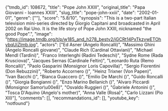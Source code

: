 {"tmdb_id": 108672, "title": "Pope John XXIII", "original_title": "Papa Giovanni - Ioannes XXIII", "slug_title": "pope-john-xxiii", "date": "2002-01-01", "genre": [""], "score": "5.8/10", "synopsis": "This is a two-part Italian television mini-series directed by Giorgio Capitani and broadcasted in April 2002 on Rai Uno. It is the life story of Pope John XXIII, nicknamed \"the good Pope\".", "image": "https://image.tmdb.org/t/p/w185_and_h278_bestv2/iGCRt14PxTkzvwETOhybqUiZImb.jpg", "actors": ["Ed Asner (Angelo Roncalli)", "Massimo Ghini (Angelo Roncalli giovane)", "Claude Rich (Cardinal Ottaviani)", "Michael Mendl (Tardini)", "Franco Interlenghi (Radini Tedeschi)", "Sydne Rome (Rada Krusciova)", "Jacques Sernas (Cardinale Feltin)", "Leonardo Ruta (Remo Roncalli)", "Paolo Gasparini (Monsignor Loris Capovilla)", "Sergio Fiorentini (Don Rebuzzini)", "Roberto Accornero ()", "Heinz Trixner (Von Papen)", "Ivan Bacchi ()", "Bianca Guaccero ()", "Emilio De Marchi ()", "Guido Roncalli ()", "Giorgia Bongianni ()", "Enzo Marino Bellanich ()", "Alvaro Piccardi (Monsignor Samor\u00e8)", "Osvaldo Ruggieri ()", "Gabriele Antonini ()", "Tosca D'Aquino (Angelo's mother)", "Anna Valle (Rosa)", "Carlo Lizzani (Pio XII)"], "comments": [], "recommandations_id": [], "youtube_key": "notfound"}